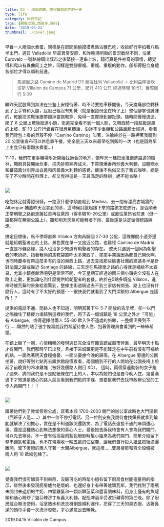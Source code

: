 ```yaml
---
title: D3 — 峰迴路轉，旅程最戲劇性的一天
type: life
category: 旅行日記
tags: [朝聖之路,西班牙,騎行]
date: '2019-04-22'
thumbnail: ./cover.jpeg
---
```


早餐一人兩個水煮蛋，同樣是在房間偷偷摸摸煮熟沾鹽巴吃，收拾好行李掐著八點半出門，週日 Valladolid 早晨異常安靜、和昨晚酒吧街的景況截然不同，沿著 Eurovelo 一號路線騎出城市之後緊接一連串上坡，騎行真是件神奇的事情，總覺得和爬山有異曲同工之妙，同樣是雙腳重複、重複、重複的動作，卻都得配合身體各部位才得以順利前進。


>馬德里之路 Camino de Madrid
D3
華拉杜列 Valladolid → 比利亞隆德坎波斯 Villalón de Campos
71 公里，爬升 410 公尺
經過時間 10:51，實際騎行 5:09


繼昨天屁股痛到無法在坐墊上安穩待著、時不時要抽車移開後，今天痠痛部位轉移到了上手臂和大腿，屁股已經沒有知覺（就是很認份坐在椅子上）整個腳掌也腫腫的，乾脆把涼鞋後跟帶踢掉當拖鞋穿、免得一直摩擦到腳趾頭。隨時間慢慢流逝，爬了 8 公里上坡後抵達小鎮，街道完全看不到一個人影，又轉西騎一段超級逆風的上坡，駝 10 公斤行囊實在很想罵髒話，沿途不少重機和公路車騎士經過，看著我們背包上掛的貝殼不停「Camino Camino」叫著，泊瑜終於在一路押著我騎到 20 公里後宣布可以休息煮午餐，完全是三天以來最早吃到飯的一次（也是因為早上主食只有兩顆水煮蛋...）

11:10，我們在軍事機場附近開始找適合的地方，像昨天一樣把車推鑽進路邊的樹林，開廚具袋開始炊事，把肉排煎熟弄成末、下蒜頭爆香再炒義大利麵，加麵糊水和蕃茄醬分別弄出白醬和肉醬義大利麵的感覺，飯後不免俗又泡了葡式咖啡，總是花了不少時間在料理上、卻又覺得這是一天最滿足的時刻，絕不能省略！

![](https://i.imgur.com/cggmiAA.jpg)
---

吃飽休足就得認份騎，一路沒什麼停頓直殺到 Medina、去一間有漂亮古城牆的 Albergue 補蓋昨天沒拿到的章，這時候討論起接下來的路該怎麼進行，是否順著正常朝聖之路前進薩拉貢再往萊昂（得多騎10-20公里）或直往萊昂省前進（但一路都得在無聊公路上），雖知明天天氣可能轉壞下雨、最後還是決定循傳統路線走。

搞定目標後，馬不停蹄直奔 Villalon 方向再騎個 27-30 公里，這條鄉間小道旁邊就是給朝聖者走的土路，景色實在單一又接近公路，也難怪 Camino de Madrid 一直是冷僻路線，路人也沒多少知道有朝聖者的存在。
整天只遇到一個同為朝聖者的老奶奶、指著我倆的馬鞍袋直呼太多東西了，擺擺手笑說因為都自己開伙啊，也同時慶幸有帶這麼多有的沒的東西上路，過去查找那些臉書社團的建議多半是針對法國之路或靠近 Santiago 的路線，三天走在馬德里之路的心得就是補給不太容易，尤其小鎮餐館酒吧更是常常不開、今天星期天經過的兩三個小鎮完全沒有人在路上走動，更無論吃到什麼提供給朝聖者的套餐。終於在5點多騎進 Villalon，進來時被荒蕪的景象給震驚到，整條主街道騎過去不到三家店有開張、路上也沒有什麼行人，這時有了不太好的預感⋯⋯很快我們就看到了大門深鎖的 Albergue 庇護所！？

提供的電話不通、問路人也不知道，明明寫著下午 5-7 開放的告示牌，卻一以門之隔擋住了精疲力竭騎到這裡的我們，再下去一個城鎮是 18 公里之外才「可能」有 Albergue，或得選擇付兩人 55-80 歐入住不遠處的旅館，一整個沮喪到不行......頹然的貼了張字條寫說我們希望待會入住、抱著管理員會看到的一絲絲希望。

在鎮上騎了一圈，心情糟糕的發現週日完全沒有雜貨鋪或超市營業，最早明天十點才有開門、我們那時早已出發，且接下來城鎮更是不能確定在中午前有沒有可補給的點，一面為著明天食糧擔憂、一面又憂慮今晚的歸宿。在 Albergue 旁邊的公園坐著，說好等到七點再去跟旅館殺價看看，兩個餓到不行的人開始在公園長椅上煎起了前晚買的冷凍雞塊（被好幾個路人側目 XD）。
這時，兩個穿運動裝的女子跑了過來、詢問我們是不是貼紙條在門上的人，本以為她們也是要今晚入住，幾番溝通下才知道是熱心的路人朋友看到我們貼的字條、想要幫我們去找市政辦公室的工作人員開門！！！

![](https://i.imgur.com/YcA1Yii.jpg)
---

跟著她們到了教堂旁辦公處，寫著本該 1700-2000 開門的辦公室此時也大門深鎖（西班牙人這......）其中一位不停打電話、另一位則安撫我說待會找鎮長就拿到鑰匙就解決了別擔心，實在是不知道該哭還該笑、為了電話永遠接不通的麻煩遭心事、還是這種熱心到無法想像的善心人士。最後她告訴我待會有人會為我們開門、可以先去等待，不一會有個高瘦的藍色眼影時髦小姐來為我們開門、簡單介紹留下整串鑰匙和電話、也不在現場收一晚五歐的住宿費、讓我們自行投入紙盒然後瀟灑離開，留下傻眼的兩人守著一大間Albergue，就這樣......雙層樓房和齊全設備被兩人用 10 歐給包棟了。

![](https://i.imgur.com/2VXokIx.jpg)
---

覺得我們很可憐買不到東西、沒飯可吃的時髦小姐有留下廚房食材能儘量用的指示，雖然後來發現廚房爐台是壞的、也還好身上有帶著爐頭瓦斯，我們找到了兩瓶未開封未過期的牛奶、四顆雞蛋和一顆新鮮菠菜和豐富調味料，用身上僅有的魚罐頭和通心粉炒了盤蒜辣沙丁魚義大利麵，配瓶啤酒享受波折難得的第三晚。除了廚房爐台無法使用，浴室熱水和洗衣機倒是順利運作，把穿了三天的臭衣服、沾著鼻涕的頭巾手套一次洗淨晾乾，才心滿意足去睡覺。


2019.04.15 Villalón de Campos
